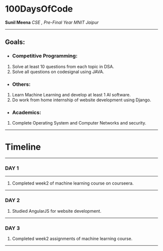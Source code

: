 # 100DaysOfCode

**Sunil Meena**
*CSE , Pre-Final Year MNIT Jaipur*

---
## Goals:

+ ### Competitive Programming:

1. Solve at least 10 questions from each topic in DSA.		
2. Solve all questions on codesignal using JAVA.
		 
+ ### Others:
 1. Learn Machine Learning and develop at least 1 AI software.
 2. Do work from home internship of website development using Django.
		
+ ### Academics:
1. Complete Operating System and Computer Networks and security.
		
---

# Timeline

---

### DAY 1
---
1. Completed week2 of machine learning course on courseera.
---
### DAY 2
1. Studied AngularJS for website development.
---
### DAY 3
1. Completed week2 assignments of machine learning course.
---